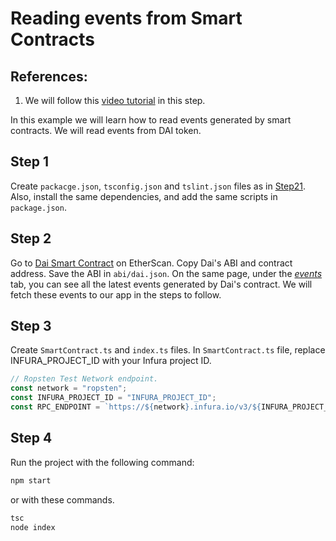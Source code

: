 # Reading events from Smart Contracts

## References:

1.  We will follow this [video tutorial](https://www.youtube.com/watch?v=CX2QOE0FcEo&list=PLS5SEs8ZftgXlCGXNfzKdq7nGBcIaVOdN&index=6) in this step.

In this example we will learn how to read events generated by smart contracts. We will read events from DAI token.

## Step 1

Create `packacge.json`, `tsconfig.json` and `tslint.json` files as in [Step21](../step21_web3_node_getbalance). Also, install the same dependencies, and add the same scripts in `package.json`.

## Step 2

Go to [Dai Smart Contract](https://etherscan.io/address/0x6b175474e89094c44da98b954eedeac495271d0f#code) on EtherScan. Copy Dai's ABI and contract address. Save the ABI in `abi/dai.json`. On the same page, under the [_events_](https://etherscan.io/address/0x6b175474e89094c44da98b954eedeac495271d0f#events) tab, you can see all the latest events generated by Dai's contract. We will fetch these events to our app in the steps to follow.

## Step 3

Create `SmartContract.ts` and `index.ts` files. In `SmartContract.ts` file, replace INFURA_PROJECT_ID with your Infura project ID.

```ts
// Ropsten Test Network endpoint.
const network = "ropsten";
const INFURA_PROJECT_ID = "INFURA_PROJECT_ID";
const RPC_ENDPOINT = `https://${network}.infura.io/v3/${INFURA_PROJECT_ID}`;
```

## Step 4

Run the project with the following command:

```bash
npm start
```

or with these commands.

```bash
tsc
node index
```

